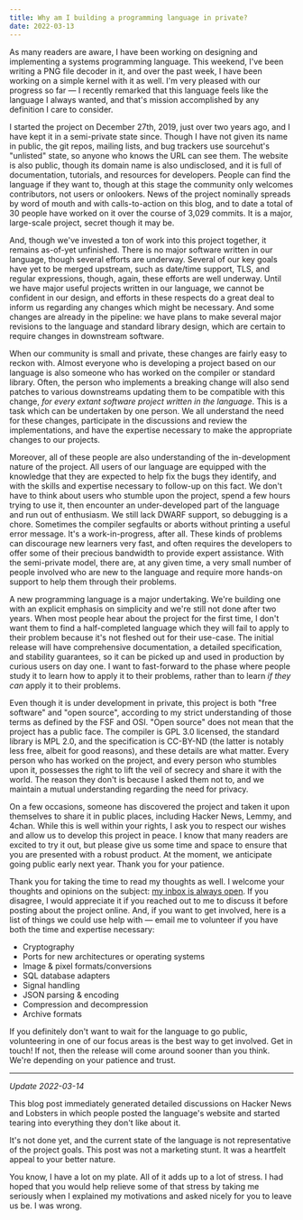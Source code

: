 ```yaml
---
title: Why am I building a programming language in private?
date: 2022-03-13
---
```


As many readers are aware, I have been working on designing and implementing a
systems programming language. This weekend, I've been writing a PNG file decoder
in it, and over the past week, I have been working on a simple kernel with it as
well. I'm very pleased with our progress so far &mdash; I recently remarked that
this language feels like the language I always wanted, and that's mission
accomplished by any definition I care to consider.

I started the project on December 27th, 2019, just over two years ago, and I
have kept it in a semi-private state since. Though I have not given its name in
public, the git repos, mailing lists, and bug trackers use sourcehut's
"unlisted" state, so anyone who knows the URL can see them. The website is also
public, though its domain name is also undisclosed, and it is full of
documentation, tutorials, and resources for developers. People can find the
language if they want to, though at this stage the community only welcomes
contributors, not users or onlookers. News of the project nominally spreads by
word of mouth and with calls-to-action on this blog, and to date a total of 30
people have worked on it over the course of 3,029 commits. It is a major,
large-scale project, secret though it may be.

And, though we've invested a ton of work into this project together, it remains
as-of-yet unfinished. There is no major software written in our language, though
several efforts are underway. Several of our key goals have yet to be merged
upstream, such as date/time support, TLS, and regular expressions, though,
again, these efforts are well underway. Until we have major useful projects
written in our language, we cannot be confident in our design, and efforts in
these respects do a great deal to inform us regarding any changes which might be
necessary. And some changes are already in the pipeline: we have plans to make
several major revisions to the language and standard library design, which are
certain to require changes in downstream software.

When our community is small and private, these changes are fairly easy to reckon
with. Almost everyone who is developing a project based on our language is also
someone who has worked on the compiler or standard library. Often, the person
who implements a breaking change will also send patches to various downstreams
updating them to be compatible with this change, *for every extant software
project written in the language*. This is a task which can be undertaken by one
person. We all understand the need for these changes, participate in the
discussions and review the implementations, and have the expertise necessary to
make the appropriate changes to our projects.

Moreover, all of these people are also understanding of the in-development
nature of the project. All users of our language are equipped with the knowledge
that they are expected to help fix the bugs they identify, and with the skills
and expertise necessary to follow-up on this fact. We don't have to think about
users who stumble upon the project, spend a few hours trying to use it, then
encounter an under-developed part of the language and run out of enthusiasm. We
still lack DWARF support, so debugging is a chore. Sometimes the compiler
segfaults or aborts without printing a useful error message. It's a
work-in-progress, after all. These kinds of problems can discourage new learners
very fast, and often requires the developers to offer some of their precious
bandwidth to provide expert assistance. With the semi-private model, there are,
at any given time, a very small number of people involved who are new to the
language and require more hands-on support to help them through their problems.

A new programming language is a major undertaking. We're building one with an
explicit emphasis on simplicity and we're still not done after two years. When
most people hear about the project for the first time, I don't want them to find
a half-completed language which they will fail to apply to their problem because
it's not fleshed out for their use-case. The initial release will have
comprehensive documentation, a detailed specification, and stability guarantees,
so it can be picked up and used in production by curious users on day one. I
want to fast-forward to the phase where people study it to learn how to apply it
to their problems, rather than to learn *if they can* apply it to their
problems.

Even though it is under development in private, this project is both "free
software" and "open source", according to my strict understanding of those terms
as defined by the FSF and OSI. "Open source" does not mean that the project has
a public face. The compiler is GPL 3.0 licensed, the standard library is MPL
2.0, and the specification is CC-BY-ND (the latter is notably less free, albeit
for good reasons), and these details are what matter. Every person who has
worked on the project, and every person who stumbles upon it, possesses the
right to lift the veil of secrecy and share it with the world. The reason they
don't is because I asked them not to, and we maintain a mutual understanding
regarding the need for privacy.

On a few occasions, someone has discovered the project and taken it upon
themselves to share it in public places, including Hacker News, Lemmy, and
4chan. While this is well within your rights, I ask you to respect our wishes
and allow us to develop this project in peace. I know that many readers are
excited to try it out, but please give us some time and space to ensure that you
are presented with a robust product. At the moment, we anticipate going public
early next year. Thank you for your patience.

Thank you for taking the time to read my thoughts as well. I welcome your
thoughts and opinions on the subject: [my inbox is always open][0]. If you
disagree, I would appreciate it if you reached out to me to discuss it before
posting about the project online. And, if you want to get involved, here is a
list of things we could use help with &mdash; email me to volunteer if you have
both the time and expertise necessary:

[0]: mailto:sir@cmpwn.com

- Cryptography
- Ports for new architectures or operating systems
- Image & pixel formats/conversions
- SQL database adapters
- Signal handling
- JSON parsing & encoding
- Compression and decompression
- Archive formats

If you definitely don't want to wait for the language to go public, volunteering
in one of our focus areas is the best way to get involved. Get in touch! If not,
then the release will come around sooner than you think. We're depending on your
patience and trust.

---

*Update 2022-03-14*

This blog post immediately generated detailed discussions on Hacker News and
Lobsters in which people posted the language's website and started tearing into
everything they don't like about it.

It's not done yet, and the current state of the language is not representative
of the project goals. This post was not a marketing stunt. It was a heartfelt
appeal to your better nature.

You know, I have a lot on my plate. All of it adds up to a lot of stress. I had
hoped that you would help relieve some of that stress by taking me seriously
when I explained my motivations and asked nicely for you to leave us be. I was
wrong.
